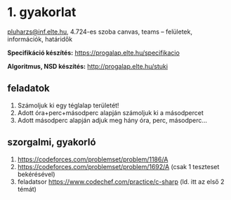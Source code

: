 # 1. gyakorlat
pluharzs@inf.elte.hu, 4.724-es szoba
canvas, teams – felületek, információk, határidők

**Specifikáció készítés:** https://progalap.elte.hu/specifikacio 

**Algoritmus, NSD készítés:** http://progalap.elte.hu/stuki

## feladatok
1. Számoljuk ki egy téglalap területét!
2. Adott óra+perc+másodperc alapján számoljuk ki a másodpercet
3. Adott másodperc alapján adjuk meg hány óra, perc, másodperc...

## szorgalmi, gyakorló
1. https://codeforces.com/problemset/problem/1186/A
2. https://codeforces.com/problemset/problem/1692/A (csak 1 teszteset bekérésével)
3. feladatsor https://www.codechef.com/practice/c-sharp (ld. itt az első 2 témát)
